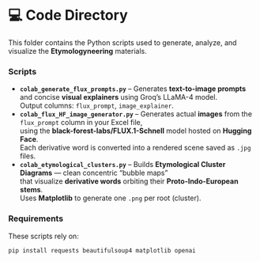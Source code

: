 # 💻 Code Directory

This folder contains the Python scripts used to generate, analyze, and visualize the **Etymologyneering** materials.

### Scripts

- **`colab_generate_flux_prompts.py`** – Generates **text-to-image prompts** and concise **visual explainers** using Groq’s LLaMA-4 model.  
Output columns: `flux_prompt`, `image_explainer`.
- **`colab_flux_HF_image_generator.py`** – Generates actual **images** from the `flux_prompt` column in your Excel file,  
using the **black-forest-labs/FLUX.1-Schnell** model hosted on **Hugging Face**.  
Each derivative word is converted into a rendered scene saved as `.jpg` files.  
- **`colab_etymological_clusters.py`** – Builds **Etymological Cluster Diagrams** — clean concentric “bubble maps”  
that visualize **derivative words** orbiting their **Proto-Indo-European stems**.  
Uses **Matplotlib** to generate one `.png` per root (cluster).  

### Requirements
These scripts rely on:
```bash
pip install requests beautifulsoup4 matplotlib openai

